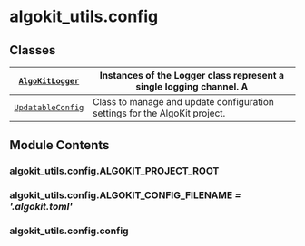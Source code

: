 # algokit_utils.config

## Classes

| [`AlgoKitLogger`](AlgoKitLogger.md#algokit_utils.config.AlgoKitLogger)       | Instances of the Logger class represent a single logging channel. A        |
|------------------------------------------------------------------------------|----------------------------------------------------------------------------|
| [`UpdatableConfig`](UpdatableConfig.md#algokit_utils.config.UpdatableConfig) | Class to manage and update configuration settings for the AlgoKit project. |

## Module Contents

### algokit_utils.config.ALGOKIT_PROJECT_ROOT

### algokit_utils.config.ALGOKIT_CONFIG_FILENAME *= '.algokit.toml'*

### algokit_utils.config.config
